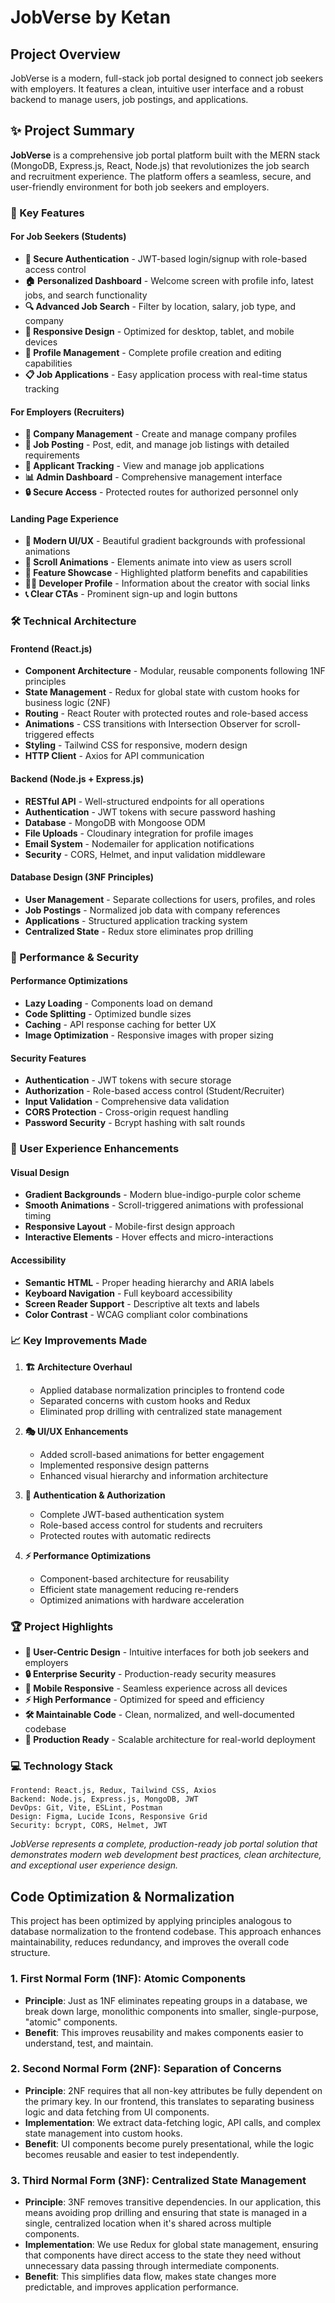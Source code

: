 # JobVerse by Ketan

## Project Overview

JobVerse is a modern, full-stack job portal designed to connect job seekers with employers. It features a clean, intuitive user interface and a robust backend to manage users, job postings, and applications.

## ✨ Project Summary

**JobVerse** is a comprehensive job portal platform built with the MERN stack (MongoDB, Express.js, React, Node.js) that revolutionizes the job search and recruitment experience. The platform offers a seamless, secure, and user-friendly environment for both job seekers and employers.

### 🎯 Key Features

#### **For Job Seekers (Students)**
- **🔐 Secure Authentication** - JWT-based login/signup with role-based access control
- **🏠 Personalized Dashboard** - Welcome screen with profile info, latest jobs, and search functionality
- **🔍 Advanced Job Search** - Filter by location, salary, job type, and company
- **📱 Responsive Design** - Optimized for desktop, tablet, and mobile devices
- **👤 Profile Management** - Complete profile creation and editing capabilities
- **📋 Job Applications** - Easy application process with real-time status tracking

#### **For Employers (Recruiters)**
- **🏢 Company Management** - Create and manage company profiles
- **📝 Job Posting** - Post, edit, and manage job listings with detailed requirements
- **👥 Applicant Tracking** - View and manage job applications
- **📊 Admin Dashboard** - Comprehensive management interface
- **🔒 Secure Access** - Protected routes for authorized personnel only

#### **Landing Page Experience**
- **🎨 Modern UI/UX** - Beautiful gradient backgrounds with professional animations
- **📜 Scroll Animations** - Elements animate into view as users scroll
- **🌟 Feature Showcase** - Highlighted platform benefits and capabilities
- **👨‍💻 Developer Profile** - Information about the creator with social links
- **📞 Clear CTAs** - Prominent sign-up and login buttons

### 🛠️ Technical Architecture

#### **Frontend (React.js)**
- **Component Architecture** - Modular, reusable components following 1NF principles
- **State Management** - Redux for global state with custom hooks for business logic (2NF)
- **Routing** - React Router with protected routes and role-based access
- **Animations** - CSS transitions with Intersection Observer for scroll-triggered effects
- **Styling** - Tailwind CSS for responsive, modern design
- **HTTP Client** - Axios for API communication

#### **Backend (Node.js + Express.js)**
- **RESTful API** - Well-structured endpoints for all operations
- **Authentication** - JWT tokens with secure password hashing
- **Database** - MongoDB with Mongoose ODM
- **File Uploads** - Cloudinary integration for profile images
- **Email System** - Nodemailer for application notifications
- **Security** - CORS, Helmet, and input validation middleware

#### **Database Design (3NF Principles)**
- **User Management** - Separate collections for users, profiles, and roles
- **Job Postings** - Normalized job data with company references
- **Applications** - Structured application tracking system
- **Centralized State** - Redux store eliminates prop drilling

### 🚀 Performance & Security

#### **Performance Optimizations**
- **Lazy Loading** - Components load on demand
- **Code Splitting** - Optimized bundle sizes
- **Caching** - API response caching for better UX
- **Image Optimization** - Responsive images with proper sizing

#### **Security Features**
- **Authentication** - JWT tokens with secure storage
- **Authorization** - Role-based access control (Student/Recruiter)
- **Input Validation** - Comprehensive data validation
- **CORS Protection** - Cross-origin request handling
- **Password Security** - Bcrypt hashing with salt rounds

### 🎨 User Experience Enhancements

#### **Visual Design**
- **Gradient Backgrounds** - Modern blue-indigo-purple color scheme
- **Smooth Animations** - Scroll-triggered animations with professional timing
- **Responsive Layout** - Mobile-first design approach
- **Interactive Elements** - Hover effects and micro-interactions

#### **Accessibility**
- **Semantic HTML** - Proper heading hierarchy and ARIA labels
- **Keyboard Navigation** - Full keyboard accessibility
- **Screen Reader Support** - Descriptive alt texts and labels
- **Color Contrast** - WCAG compliant color combinations

### 📈 Key Improvements Made

1. **🏗️ Architecture Overhaul**
   - Applied database normalization principles to frontend code
   - Separated concerns with custom hooks and Redux
   - Eliminated prop drilling with centralized state management

2. **🎭 UI/UX Enhancements**
   - Added scroll-based animations for better engagement
   - Implemented responsive design patterns
   - Enhanced visual hierarchy and information architecture

3. **🔐 Authentication & Authorization**
   - Complete JWT-based authentication system
   - Role-based access control for students and recruiters
   - Protected routes with automatic redirects

4. **⚡ Performance Optimizations**
   - Component-based architecture for reusability
   - Efficient state management reducing re-renders
   - Optimized animations with hardware acceleration

### 🏆 Project Highlights

- **🎯 User-Centric Design** - Intuitive interfaces for both job seekers and employers
- **🔒 Enterprise Security** - Production-ready security measures
- **📱 Mobile Responsive** - Seamless experience across all devices
- **⚡ High Performance** - Optimized for speed and efficiency
- **🛠️ Maintainable Code** - Clean, normalized, and well-documented codebase
- **🚀 Production Ready** - Scalable architecture for real-world deployment

### 💻 Technology Stack

```
Frontend: React.js, Redux, Tailwind CSS, Axios
Backend: Node.js, Express.js, MongoDB, JWT
DevOps: Git, Vite, ESLint, Postman
Design: Figma, Lucide Icons, Responsive Grid
Security: bcrypt, CORS, Helmet, JWT
```

*JobVerse represents a complete, production-ready job portal solution that demonstrates modern web development best practices, clean architecture, and exceptional user experience design.*

## Code Optimization & Normalization

This project has been optimized by applying principles analogous to database normalization to the frontend codebase. This approach enhances maintainability, reduces redundancy, and improves the overall code structure.

### 1. First Normal Form (1NF): Atomic Components

- **Principle**: Just as 1NF eliminates repeating groups in a database, we break down large, monolithic components into smaller, single-purpose, "atomic" components.
- **Benefit**: This improves reusability and makes components easier to understand, test, and maintain.

### 2. Second Normal Form (2NF): Separation of Concerns

- **Principle**: 2NF requires that all non-key attributes be fully dependent on the primary key. In our frontend, this translates to separating business logic and data fetching from UI components.
- **Implementation**: We extract data-fetching logic, API calls, and complex state management into custom hooks.
- **Benefit**: UI components become purely presentational, while the logic becomes reusable and easier to test independently.

### 3. Third Normal Form (3NF): Centralized State Management

- **Principle**: 3NF removes transitive dependencies. In our application, this means avoiding prop drilling and ensuring that state is managed in a single, centralized location when it's shared across multiple components.
- **Implementation**: We use Redux for global state management, ensuring that components have direct access to the state they need without unnecessary data passing through intermediate components.
- **Benefit**: This simplifies data flow, makes state changes more predictable, and improves application performance.

